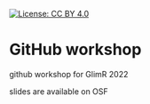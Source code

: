 [![License: CC BY 4.0](https://img.shields.io/badge/License-CC_BY_4.0-lightgrey.svg)](https://creativecommons.org/licenses/by/4.0/)

# GitHub workshop

github workshop for GlimR 2022

slides are available on OSF
<!-- TODO add link -->
